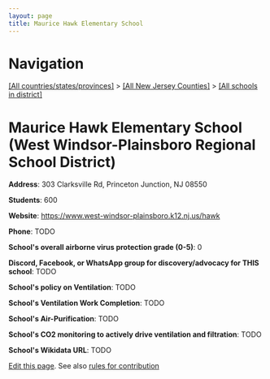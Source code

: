 ```yaml
---
layout: page
title: Maurice Hawk Elementary School
---
```

# Navigation

[[All countries/states/provinces]](../../..) > [[All New Jersey Counties]](../..) > [[All schools in district]](..)

# Maurice Hawk Elementary School (West Windsor-Plainsboro Regional School District)

**Address**: 303 Clarksville Rd, Princeton Junction, NJ 08550

**Students**: 600

**Website**: <https://www.west-windsor-plainsboro.k12.nj.us/hawk>

**Phone**: TODO

**School's overall airborne virus protection grade (0-5)**: 0

**Discord, Facebook, or WhatsApp group for discovery/advocacy for THIS school**: TODO

**School's policy on Ventilation**: TODO

**School's Ventilation Work Completion**: TODO

**School's Air-Purification**: TODO

**School's CO2 monitoring to actively drive ventilation and filtration**: TODO

**School's Wikidata URL**: TODO


[Edit this page](https://github.com/ventilate-schools/NJ/edit/main/./West_Windsor-Plainsboro_Regional_School_District/Maurice_Hawk_Elementary_School.md). See also [rules for contribution](../../../contribution-rules/)